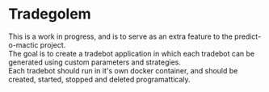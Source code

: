 # Tradegolem

This is a work in progress, and is to serve as an extra feature to the predict-o-mactic project. <br>
The goal is to create a tradebot application in which each tradebot can be generated using custom parameters and strategies. <br>
Each tradebot should run in it's own docker container, and should be created, started, stopped and deleted programatticaly.
